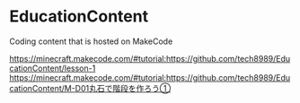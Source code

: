 # EducationContent
Coding content that is hosted on MakeCode

https://minecraft.makecode.com/#tutorial:https://github.com/tech8989/EducationContent/lesson-1
https://minecraft.makecode.com/#tutorial:https://github.com/tech8989/EducationContent/M-D01丸石で階段を作ろう①

